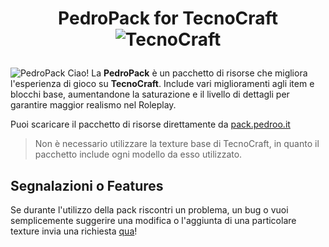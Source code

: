# <p  align="center">PedroPack for TecnoCraft ![TecnoCraft](https://cdn.upload.systems/uploads/8GDBKpIG.png)

![PedroPack](https://cdn.upload.systems/uploads/8JDjS1qC.png)
Ciao! La **PedroPack** è un pacchetto di risorse che migliora l'esperienza di gioco su **TecnoCraft**. Include vari miglioramenti agli item e blocchi base, aumentandone la saturazione e il livello di dettagli per garantire maggior realismo nel Roleplay.

Puoi scaricare il pacchetto di risorse direttamente da  [pack.pedroo.it](https://pack.pedroo.it) 
> Non è necessario utilizzare la texture base di TecnoCraft, in quanto il pacchetto include ogni modello da esso utilizzato.

## Segnalazioni o Features
Se durante l'utilizzo della pack riscontri un problema, un bug o vuoi semplicemente suggerire una modifica o l'aggiunta di una particolare texture invia una richiesta [qua](https://github.com/intersecato/PedroPack/issues/new)!
